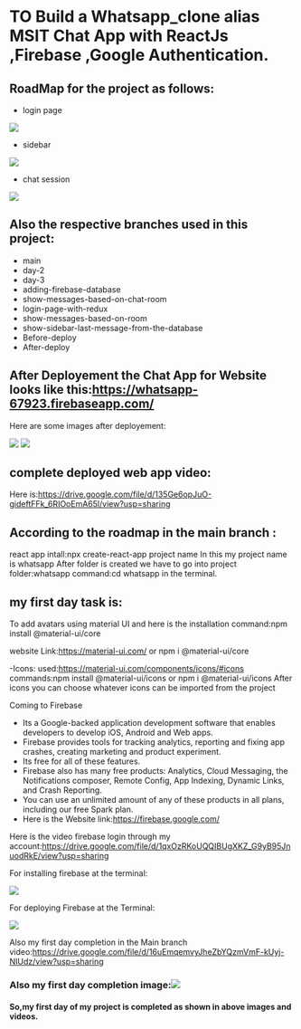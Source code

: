 # TO Build a Whatsapp_clone alias MSIT Chat App with ReactJs ,Firebase ,Google Authentication.

## RoadMap for the project as follows:

- login page

![](Images/login.png)

- sidebar

![](Images/sidebar.png)

- chat session

![](Images/chat.png)

## Also the respective branches used in this project:
- main
- day-2
- day-3
- adding-firebase-database
- show-messages-based-on-chat-room
- login-page-with-redux
- show-messages-based-on-room
- show-sidebar-last-message-from-the-database
- Before-deploy
- After-deploy

## After Deployement the Chat App for Website looks like this:https://whatsapp-67923.firebaseapp.com/

Here are some images after deployement:

![](Images/basic_app.png)
![](Images/basic_app-2.png)

## complete deployed web app video:

Here is:https://drive.google.com/file/d/135Ge6opJuO-gideftFFk_6RIOoEmA65l/view?usp=sharing


## According to the roadmap in the main branch :
react app intall:npx create-react-app project name
In this my project name is whatsapp
After folder is created we have to go into project folder:whatsapp
command:cd whatsapp in the terminal.

## my first day task is:
To add avatars using material UI and here is the installation command:npm install @material-ui/core

website Link:https://material-ui.com/
or npm i @material-ui/core

-Icons:
used:https://material-ui.com/components/icons/#icons
commands:npm install @material-ui/icons or
npm i @material-ui/icons
After icons you can choose whatever icons can be imported from the project

Coming to Firebase 
- Its a Google-backed application development software that enables developers to develop iOS, Android and Web apps. 
- Firebase provides tools for tracking analytics, reporting and fixing app crashes, creating marketing and product experiment.
- Its free for all of these features. 
- Firebase also has many free products: Analytics, Cloud Messaging, the Notifications composer, Remote Config, App Indexing, Dynamic Links, and Crash Reporting.
-  You can use an unlimited amount of any of these products in all plans, including our free Spark plan.
-  Here is the Website link:https://firebase.google.com/

Here is the video firebase login through my account:https://drive.google.com/file/d/1qxOzRKoUQQIBUgXKZ_G9yB95JnuodRkE/view?usp=sharing

For installing firebase at the terminal:

![](Images/firebase-1.png)

For deploying Firebase at the Terminal:

![](Images/firebase-2.png)

Also my first day completion in the Main branch video:https://drive.google.com/file/d/16uEmqemvyJheZbYQzmVmF-kUyj-NIUdz/view?usp=sharing



### Also my first day completion image:![](Images/main.png)

#### So,my first day of my project is completed as shown in above images and videos.









